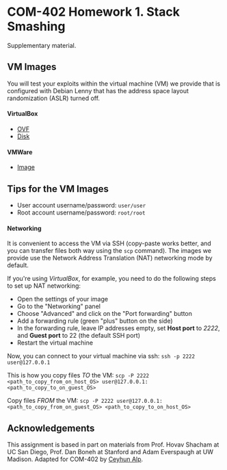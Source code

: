 # COM-402 Homework 1. Stack Smashing

Supplementary material.

## VM Images

You will test your exploits within the virtual machine (VM) we provide that is
configured with Debian Lenny that has the address space layout randomization
(ASLR) turned off.

#### VirtualBox
+ [OVF](http://com402.epfl.ch/download/Boxes2.ovf)
+ [Disk](http://com402.epfl.ch/download/Boxes2-disk1.vmdk)

#### VMWare
+ [Image](http://com402.epfl.ch/download/vmware-boxes-2.1.tar.bz2)

## Tips for the VM Images

+ User account username/password: `user/user`
+ Root account username/password: `root/root`

#### Networking
It is convenient to access the VM via SSH (copy-paste works better, and you can transfer files
both way using the `scp` command). The images we provide use the Network Address Translation (NAT)
networking mode by default.

If you're using _VirtualBox_, for example, you need to do the following steps to set up NAT
networking:
 * Open the settings of your image
 * Go to the "Networking" panel
 * Choose "Advanced" and click on the "Port forwarding" button
 * Add a forwarding rule (green "plus" button on the side)
 * In the forwarding rule, leave IP addresses empty, set **Host port** to _2222_, and **Guest port**
   to 22 (the default SSH port)
 * Restart the virtual machine

Now, you can connect to your virtual machine via ssh:
`ssh -p 2222 user@127.0.0.1`

This is how you copy files _TO_ the VM:
`scp -P 2222 <path_to_copy_from_on_host_OS> user@127.0.0.1:<path_to_copy_to_on_guest_OS>`

Copy files _FROM_ the VM:
`scp -P 2222 user@127.0.0.1:<path_to_copy_from_on_guest_OS> <path_to_copy_to_on_host_OS> `

## Acknowledgements
This assignment is based in part on materials from Prof. Hovav Shacham at UC San Diego, Prof. Dan
Boneh at Stanford and Adam Everspaugh at UW Madison. Adapted for COM-402 by [Ceyhun
Alp](https://github.com/ceyhunalp/com402-hw5ex1).
